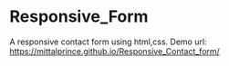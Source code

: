 # Responsive_Form
A responsive contact form using html,css. Demo url: https://mittalprince.github.io/Responsive_Contact_form/
